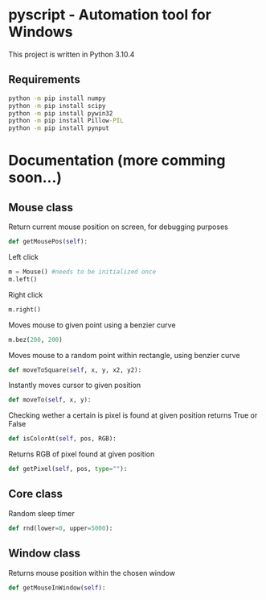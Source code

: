 # pyscript - Automation tool for Windows
This project is written in Python 3.10.4


## Requirements
```cmd
python -m pip install numpy
python -m pip install scipy
python -m pip install pywin32
python -m pip install Pillow-PIL
python -m pip install pynput
```

# Documentation (more comming soon...)

## Mouse class

Return current mouse position on screen, for debugging purposes
```python
def getMousePos(self):
```

Left click
```python
m = Mouse() #needs to be initialized once
m.left()
```

Right click
```python
m.right()
```

Moves mouse to given point using a benzier curve
```python
m.bez(200, 200)
```

Moves mouse to a random point within rectangle, using benzier curve
```python
def moveToSquare(self, x, y, x2, y2):
```

Instantly moves cursor to given position
```python
def moveTo(self, x, y):
```

Checking wether a certain is pixel is found at given position
returns True or False
```python
def isColorAt(self, pos, RGB):
```

Returns RGB of pixel found at given position
```python
def getPixel(self, pos, type=""):
```

## Core class

Random sleep timer
```python
def rnd(lower=0, upper=5000):
```

## Window class

Returns mouse position within the chosen window
```python
def getMouseInWindow(self):
```

